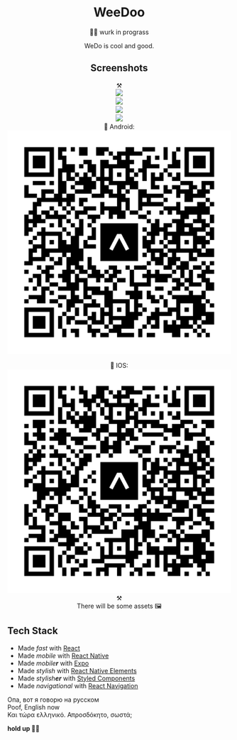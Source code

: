 <div align="center">
	<h1>WeeDoo</h1>
    👷‍♀️ wurk in prograss 

WeDo is cool and good.

<h2>Screenshots</h2>

⚒  
<img src="screenshots/screenshot1.png" width="405"/>  
<img src="screenshots/screenshot2.png" width="405"/>  
<img src="screenshots/screenshot3.png" width="405"/>  
<img src="screenshots/screenshot4.png" width="405"/>
<br>
🤖 Android:  
<img src="src/assets/icons/eas-update.svg"/>  
  
🍎 IOS:  
<img src="src/assets/icons/eas-update (1os).svg"/>  
⚒  
There will be some assets 🖼  

</div>

## Tech Stack

- Made *fast* with [React](https://reactjs.org/)
- Made *mobile* with [React Native](https://reactnative.dev/)
- Made *mobile**r*** with [Expo](https://expo.dev/)
- Made *stylish* with [React Native Elements](https://reactnativeelements.com/)
- Made *stylish**er*** with [Styled Components](https://styled-components.com/)
- Made *navigational* with [React Navigation](https://reactnavigation.org/)

Опа, вот я говорю на русском  
Poof, English now  
Και τώρα ελληνικό. Απροσδόκητο, σωστά;  

<b> hold up 👷‍♀️</b>

